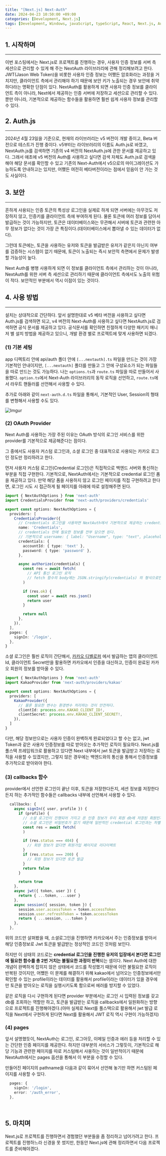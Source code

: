```yaml
---
title: "[Next.js] Next-Auth"
date: 2024-04-23 10:50:00 +09:00
categories: [Development, Next.js]
tags: [Development, Windows, javaScript, typeScript, React, Next.js, Auth.js, Web, Front-end]
---
```

## **1. 시작하며**
***
이번 포스팅에서는 Next.js로 프로젝트를 진행하는 경우, 사용자 인증 정보를 서버 측 세션으로 관리할 수 있게 해 주는 NextAuth 라이브러리에 관해 정리해보려고 한다. JWT(Jason Web Token)을 비롯한 사용자 인증 정보는 어쨌든 암호화라는 과정을 거치지만, 클라이언트 측에서 관리해야 하기 때문에 보안 키가 노출되는 경우 보안에 취약하다라는 명확한 단점이 있다. NextAuth를 활용하게 되면 사용자 인증 정보를 클라이언트 측이 아니라, Next에서 제공하는 인증 서버에 저장하고 세션으로 관리할 수 있다. 뿐만 아니라, 기본적으로 제공하는 함수들을 활용하면 훨씬 쉽게 사용자 정보를 관리할 수 있다.
<br>

## **2. Auth.js**
***
2024년 4월 23일을 기준으로, 현재의 라이브러리는 v5 버전이 개발 중이고, Beta 버전으로 테스트가 진행 중이다. v5부터는 라이브러리의 이름도 Auth.js로 바꼈고, NextAuth.js를 검색하면 기존의 v4 버전의 NextAuth.js에 관한 문서를 제공하고 있다. 그래서 애초에 v5 버전의 Auth를 사용하고 싶다면 검색 자체도 Auth.js로 검색을 해야 해당 문서를 확인할 수 있고 기존의 Next-Auth에서 v5으로의 마이그레이션도 가능하도록 안내하고는 있지만, 어쨌든 여전히 베타버전이라는 점에서 믿음이 안 가는 것도 사실이다.
<br>

## **3. 보안**
***
흔하게 사용되는 인증 토큰의 특성상 로그인을 실제로 하게 되면 서버에는 아무것도 저장하지 않고, 인증키를 클라이언트 측에 부여하게 된다. 물론 토큰에 여러 정보를 담아서 발급하는 것이 가능하지만, 토큰은 데이터베이스와는 무관해서 서버에 토큰과 관련한 아무 정보가 없다는 것이 가장 큰 특징이다.(데이터베이스에서 뽑아낼 수 있는 데이터가 없다).

그런데 토큰에는, 토큰을 사용하는 유저와 토큰을 발급받은 유저가 같은지 아닌지 여부를 검증하는 시스템이 없기 때문에, 토큰이 노출되는 즉시 보안적 측면에서 문제가 발생할 가능성이 높다.

Next Auth를 병행 사용하게 되면 이 정보를 클라이언트 측에서 관리하는 것이 아니라, NextAuth를 위한 서버 측 세션으로 관리하기 때문에 클라이언트 측에서도 노출의 위험이 적다. 보안적인 부분에서 역시 이점이 있는 것이다.
<br>

## **4. 사용 방법**
***
설치는 상대적으로 간단하다. 앞서 설명한대로 v5 베타 버전을 사용하고 싶다면 Auth.js를 검색하면 되고, v4 버전의 Next-Auth를 사용하고 싶다면 NextAuth.js로 검색하면 공식 문서를 제공하고 있다. 공식문서를 확인하면 친절하게 다양한 패키지 매니저 별 설치 방법을 제공하고 있으니, 개발 환경 별로 프로젝트에 맞게 사용하면 되겠다.

### **(1) 기본 세팅**
app 디렉토리 안에 api/auth 폴더 안에 `[...nextauth].ts` 파일을 만드는 것이 가장 기본적인 안내이지만, `[...nextauth]` 폴더를 만들고 그 안에 구성요소가 되는 파일들을 따로 만드는 것도 가능하다. 나는 `options.ts`과 `route.ts` 파일을 따로 만들어서 사용했다. `option.ts`에서 Next-Auth 라이브러리의 동작 로직을 선언하고, `route.ts`에서 라우트 핸들러를 선언해서 사용할 수 있다.

추가로 아래와 같이 `next-auth.d.ts` 파일을 통해서, 기본적인 User, Session의 형태를 변형해서 사용할 수도 있다.

![Imgur](https://i.imgur.com/U0gTT9w.png)

### **(2) OAuth Provider**
Next Auth를 사용하는 가장 주된 이유는 OAuth 방식의 로그인 서비스를 위한 provider를 기본적으로 제공해준다는 점이다.

그 중에서도 사용자 커스텀 로그인과, 소셜 로그인 중 대표적으로 사용되는 카카오 로그인 정도만 정리하려고 한다.

먼저 사용자 커스텀 로그인(Credential 로그인)은 직접적으로 백엔드 서버와 통신하는 부분을 직접 구현한다.
기본적으로, NextAuth에서는 기본적으로 credential 로그인 폼을 제공하고 있다. 만약 해당 폼을 사용하지 않고 로그인 페이지를 직접 구현하려고 한다면, 로그인 시도 시 접근하게 될 페이지를 아래에 따로 설정해주면 된다.

```typescript
import { NextAuthOptions } from 'next-auth'
import CredentialsProvider from 'next-auth/providers/credentials'

export const options: NextAuthOptions = {
  providers: [
    CredentialsProvider({
      // Credentials 로그인을 사용하면 NextAuth에서 기본적으로 제공하는 credential 로그인 폼을 사용할 수 있다.
      name: 'Credentials',
      // credentials 안에 필요한 정보를 전부 담으면 된다.
      // 기본적으로 username: { label: "Username", type: "text", placeholder: "jsmith" } 등의 형식으로 사용되지만 필수값은 type 하나만 있어도 동작하도록 되어 있다.
      credentials: {
        accountId: { type: 'text' },
        password: { type: 'password' },
      },

      async authorize(credentials) {
        const res = await fetch(
          // API 통신 로그인 로직
          // fetch 함수의 body에는 JSON.stringify(credentials) 의 형식으로만 담아도 충분하다.
        )

        if (res.ok) {
          const user = await res.json()
          return user
        }

        return null
      },
    }),
  ],
  pages: {
    signIn: '/login',
  },
}
```

소셜 로그인은 훨씬 로직이 간단해서, [카카오 디벨로퍼](https://developers.kakao.com/console/app) 에서 발급하는 앱의 클라이언트 Id, 클라이언트 Secret만을 활용하면 카카오에서 인증을 대신하고, 인증이 완료된 카카오 회원의 정보를 받아올 수 있다.

```typescript
import { NextAuthOptions } from 'next-auth'
import KakaoProvider from 'next-auth/providers/kakao'

export const options: NextAuthOptions = {
  providers: [
    KakaoProvider({
      // 물론 필요한 변수는 환경변수 처리하는 것이 안전하다.
      clientId: process.env.KAKAO_CLIENT_ID!,
      clientSecret: process.env.KAKAO_CLIENT_SECRET!,
    }),
  ]
}
```

다만, 해당 정보만으로는 사용자 인증이 완벽하게 완료되었다고 할 수는 없고, jwt Token과 같은 사용자 인증정보를 따로 받아오는 추가적인 로직이 필요하다. Next.js를 풀스택 프레임워크로 활용하고 있다면 Next 내부에서 jwt 토큰을 발급받고 저장하는 로직을 사용할 수 있겠지만, 그렇지 않은 경우에는 백엔드와의 통신을 통해서 인증정보를 추가적으로 받아와야 한다.

### **(3) callbacks 함수**
provider에서 선언한 로그인이 끝난 이후, 토큰을 저장한다든지, 세션 정보를 저장한다든지 하는 추가적인 함수들은 callbacks 내부에 선언해서 사용할 수 있다.

```typescript
  callbacks: {
    async signIn({ user, profile }) {
      if (profile) {
        // 소셜 로그인이 진행되어 가지고 온 인증 정보가 우리 회원 db에 저장된 회원인지를 확인
        // 소셜 로그인은 비밀번호가 없기 때문에 일반적인 credential 로그인과는 차별점이 있다.
        const res = await fetch(
        )

        if (res.status === 404) {
          // 회원 정보가 없다면 회원가입 페이지로 리다이렉트
        }
        if (res.status === 200) {
          // 회원 정보가 있다면 토큰 발급
        }
        return false
      }

      return true
    },
    async jwt({ token, user }) {
      return { ...token, ...user }
    },
    async session({ session, token }) {
      session.user.accessToken = token.accessToken
      session.user.refreshToken = token.accessToken
      return { ...session, ...token }
    },
  },
```

위의 코드만 살펴봤을 때, 소셜로그인을 진행하면 카카오에서 주는 인증정보를 받아서 해당 인증정보로 Jwt 토큰을 발급받는 정상적인 코드인 것처럼 보인다.

하지만 이 상태의 코드로는 **credential 로그인을 진행한 유저의 입장에서 본다면 로그인에 필요한 함수를 총 2번 거치는 불필요한 과정이 반복**되는 셈이다. Next Auth에 대한 개념이 완벽하게 잡히지 않은 상태에서 코드를 작성했기 때문에 이런 불필요한 로직이 반복된 것이지만, 어쨌든 이 문제를 해결하기 위해 kakao에서 넘어오는 인증정보에서만 확인할 수 있는 profile이라는 데이터를 활용해서 profile이라는 데이터가 있을 경우에만 토큰을 받아오는 로직을 실행시키도록 함으로써 에러를 방지할 수 있었다.

같은 로직을 다시 구현하게 된다면 provider 부분에서는 로그인 시 입력된 정보를 갖고 db를 조회하는 역할만 하고, 토큰을 발급받는 로직을 callbacks에서 일원화하는 방향으로 프로젝트를 진행해야겠다.(아마 실제로 Next를 풀스택으로 활용해서 jwt 발급 로직을 Next에서 구현하게 된다면 Next를 활용해서 JWT 로직 역시 구현이 가능하겠지)

### **(4) pages**
앞서 설명했듯이, NextAuth는 로그인, 로그아웃, 이메일 인증과 에러 등을 처리할 수 있는 간단한 인증 페이지를 제공한다. 하지만 대부분의 서비스가 그렇듯이, 기본적으로 해당 기능과 관련한 페이지를 따로 커스텀해서 사용하는 것이 일반적이기 때문에 NextAuth에서는 pages 옵션을 통해서 이 부분을 수정할 수 있다.

만들어진 페이지의 pathname을 다음과 같이 묶어서 선언해 놓기만 하면 커스텀된 페이지를 사용할 수 있다. 
```typescript
  pages: {
    signIn: '/login',
    error: '/auth_error',
  },
```
<br>

## **5. 마치며**
Next.js로 프로젝트를 진행하면서 경험했던 부분들을 좀 정리하고 넘어가려고 한다. 프로젝트를 진행하느라 신경을 못 썼지만, 한동안 Next.js에 관해 정리하면서 다음 프로젝트를 준비해야겠다.
